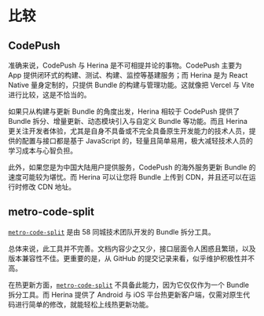 # 比较

## CodePush

准确来说，CodePush 与 Herina 是不可相提并论的事物。CodePush 主要为 App 提供闭环式的构建、测试、构建、监控等基建服务；而 Herina 是为 React Native 量身定制的，只提供 Bundle 的构建与管理功能。这就像把 Vercel 与 Vite 进行比较，这是不恰当的。

如果只从构建与更新 Bundle 的角度出发，Herina 相较于 CodePush 提供了 Bundle 拆分、增量更新、动态模块引入与自定义 Bundle 等功能。而且 Herina 更关注开发者体验，尤其是自身不具备或不完全具备原生开发能力的技术人员，提供的配置与接口都是基于 JavaScript 的，轻量且简单易用，极大减轻技术人员的学习成本与心智负担。

此外，如果您是为中国大陆用户提供服务，CodePush 的海外服务更新 Bundle 的速度可能较为堪忧。而 Herina 可以让您将 Bundle 上传到 CDN，并且还可以在运行时修改 CDN 地址。

## metro-code-split

[`metro-code-split`](https://github.com/wuba/metro-code-split) 是由 58 同城技术团队开发的 Bundle 拆分工具。

总体来说，此工具并不完善。文档内容少之又少，接口层面令人困惑且繁琐，以及版本兼容性不佳。更重要的是，从 GitHub 的提交记录来看，似乎维护积极性并不高。

在热更新方面，[`metro-code-split`](https://github.com/wuba/metro-code-split) 不具备此能力，因为它仅仅作为一个 Bundle 拆分工具。而 Herina 提供了 Android 与 iOS 平台热更新客户端，仅需对原生代码进行简单的修改，就能轻松上线热更新功能。